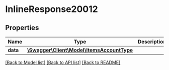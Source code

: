 # InlineResponse20012

## Properties
Name | Type | Description | Notes
------------ | ------------- | ------------- | -------------
**data** | [**\Swagger\Client\Model\ItemsAccountType**](ItemsAccountType.md) |  | [optional] 

[[Back to Model list]](../../README.md#documentation-for-models) [[Back to API list]](../../README.md#documentation-for-api-endpoints) [[Back to README]](../../README.md)

